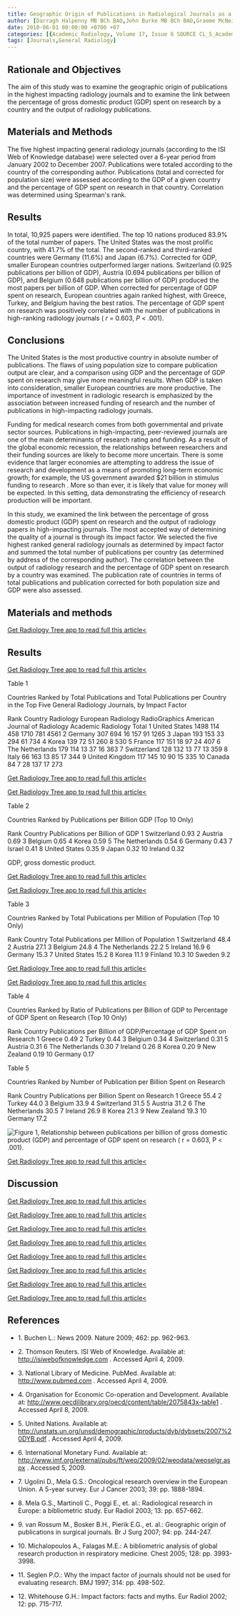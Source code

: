```yaml
---
title: Geographic Origin of Publications in Radiological Journals as a Function of GDP and Percentage of GDP Spent on Research
author: [Darragh Halpenny MB BCh BAO,John Burke MB BCh BAO,Graeme McNeill MB BCh BAO,Aisling Snow MB BCh BAO,William C. Torreggiani MB BCh BAO]
date: 2010-06-01 00:00:00 +0700 +07
categories: [{Academic Radiology, Volume 17, Issue 6 SOURCE CL_S_AcademicRadiologyVolume17Issue6 1}]
tags: [Journals,General Radiology]
---
```

## Rationale and Objectives

The aim of this study was to examine the geographic origin of publications in the highest impacting radiology journals and to examine the link between the percentage of gross domestic product (GDP) spent on research by a country and the output of radiology publications.

## Materials and Methods

The five highest impacting general radiology journals (according to the ISI Web of Knowledge database) were selected over a 6-year period from January 2002 to December 2007. Publications were totaled according to the country of the corresponding author. Publications (total and corrected for population size) were assessed according to the GDP of a given country and the percentage of GDP spent on research in that country. Correlation was determined using Spearman's rank.

## Results

In total, 10,925 papers were identified. The top 10 nations produced 83.9% of the total number of papers. The United States was the most prolific country, with 41.7% of the total. The second-ranked and third-ranked countries were Germany (11.6%) and Japan (6.7%). Corrected for GDP, smaller European countries outperformed larger nations. Switzerland (0.925 publications per billion of GDP), Austria (0.694 publications per billion of GDP), and Belgium (0.648 publications per billion of GDP) produced the most papers per billion of GDP. When corrected for percentage of GDP spent on research, European countries again ranked highest, with Greece, Turkey, and Belgium having the best ratios. The percentage of GDP spent on research was positively correlated with the number of publications in high-ranking radiology journals ( _r_ = 0.603, _P_ < .001).

## Conclusions

The United States is the most productive country in absolute number of publications. The flaws of using population size to compare publication output are clear, and a comparison using GDP and the percentage of GDP spent on research may give more meaningful results. When GDP is taken into consideration, smaller European countries are more productive. The importance of investment in radiologic research is emphasized by the association between increased funding of research and the number of publications in high-impacting radiology journals.

Funding for medical research comes from both governmental and private sector sources. Publications in high-impacting, peer-reviewed journals are one of the main determinants of research rating and funding. As a result of the global economic recession, the relationships between researchers and their funding sources are likely to become more uncertain. There is some evidence that larger economies are attempting to address the issue of research and development as a means of promoting long-term economic growth; for example, the US government awarded $21 billion in stimulus funding to research . More so than ever, it is likely that value for money will be expected. In this setting, data demonstrating the efficiency of research production will be important.

In this study, we examined the link between the percentage of gross domestic product (GDP) spent on research and the output of radiology papers in high-impacting journals. The most accepted way of determining the quality of a journal is through its impact factor. We selected the five highest ranked general radiology journals as determined by impact factor and summed the total number of publications per country (as determined by address of the corresponding author). The correlation between the output of radiology research and the percentage of GDP spent on research by a country was examined. The publication rate of countries in terms of total publications and publication corrected for both population size and GDP were also assessed.

## Materials and methods

[Get Radiology Tree app to read full this article<](https://clinicalpub.com/app)

## Results

[Get Radiology Tree app to read full this article<](https://clinicalpub.com/app)

Table 1


Countries Ranked by Total Publications and Total Publications per Country in the Top Five General Radiology Journals, by Impact Factor


Rank Country Radiology European Radiology RadioGraphics American Journal of Radiology Academic Radiology Total 1 United States 1498 114 458 1710 781 4561 2 Germany 307 694 16 157 91 1265 3 Japan 193 153 33 294 61 734 4 Korea 139 72 51 260 8 530 5 France 117 151 18 97 24 407 6 The Netherlands 179 114 13 37 16 363 7 Switzerland 128 132 13 77 13 359 8 Italy 66 163 13 85 17 344 9 United Kingdom 117 145 10 90 15 335 10 Canada 84 7 28 137 17 273

[Get Radiology Tree app to read full this article<](https://clinicalpub.com/app)

[Get Radiology Tree app to read full this article<](https://clinicalpub.com/app)

Table 2


Countries Ranked by Publications per Billion GDP (Top 10 Only)


Rank Country Publications per Billion of GDP 1 Switzerland 0.93 2 Austria 0.69 3 Belgium 0.65 4 Korea 0.59 5 The Netherlands 0.54 6 Germany 0.43 7 Israel 0.41 8 United States 0.35 9 Japan 0.32 10 Ireland 0.32

GDP, gross domestic product.


[Get Radiology Tree app to read full this article<](https://clinicalpub.com/app)

[Get Radiology Tree app to read full this article<](https://clinicalpub.com/app)

Table 3


Countries Ranked by Total Publications per Million of Population (Top 10 Only)


Rank Country Total Publications per Million of Population 1 Switzerland 48.4 2 Austria 27.1 3 Belgium 24.8 4 The Netherlands 22.2 5 Ireland 16.9 6 Germany 15.3 7 United States 15.2 8 Korea 11.1 9 Finland 10.3 10 Sweden 9.2

[Get Radiology Tree app to read full this article<](https://clinicalpub.com/app)

[Get Radiology Tree app to read full this article<](https://clinicalpub.com/app)

Table 4


Countries Ranked by Ratio of Publications per Billion of GDP to Percentage of GDP Spent on Research (Top 10 Only)


Rank Country Publications per Billion of GDP/Percentage of GDP Spent on Research 1 Greece 0.49 2 Turkey 0.44 3 Belgium 0.34 4 Switzerland 0.31 5 Austria 0.31 6 The Netherlands 0.30 7 Ireland 0.26 8 Korea 0.20 9 New Zealand 0.19 10 Germany 0.17

Table 5


Countries Ranked by Number of Publication per Billion Spent on Research


Rank Country Publications per Billion Spent on Research 1 Greece 55.4 2 Turkey 44.0 3 Belgium 33.9 4 Switzerland 31.5 5 Austria 31.2 6 The Netherlands 30.5 7 Ireland 26.9 8 Korea 21.3 9 New Zealand 19.3 10 Germany 17.2

![Figure 1, Relationship between publications per billion of gross domestic product (GDP) and percentage of GDP spent on research ( r = 0.603, P < .001).](https://storage.googleapis.com/dl.dentistrykey.com/clinical/GeographicOriginofPublicationsinRadiologicalJournalsasaFunctionofGDPandPercentageofGDPSpentonResearch/0_1s20S1076633210001121.jpg)

[Get Radiology Tree app to read full this article<](https://clinicalpub.com/app)

## Discussion

[Get Radiology Tree app to read full this article<](https://clinicalpub.com/app)

[Get Radiology Tree app to read full this article<](https://clinicalpub.com/app)

[Get Radiology Tree app to read full this article<](https://clinicalpub.com/app)

[Get Radiology Tree app to read full this article<](https://clinicalpub.com/app)

[Get Radiology Tree app to read full this article<](https://clinicalpub.com/app)

[Get Radiology Tree app to read full this article<](https://clinicalpub.com/app)

[Get Radiology Tree app to read full this article<](https://clinicalpub.com/app)

[Get Radiology Tree app to read full this article<](https://clinicalpub.com/app)

## References

- 1\. Buchen L.: News 2009. Nature 2009; 462: pp. 962-963.


- 2\.  Thomson Reuters. ISI Web of Knowledge. Available at:  http://isiwebofknowledge.com  . Accessed April 4, 2009.


- 3\.  National Library of Medicine. PubMed. Available at:  http://www.pubmed.com  . Accessed April 4, 2009.


- 4\.  Organisation for Economic Co-operation and Development. Available at:  http://www.oecdilibrary.org/oecd/content/table/2075843x-table1  . Accessed April 8, 2009.


- 5\.  United Nations. Available at:  http://unstats.un.org/unsd/demographic/products/dyb/dybsets/2007%20DYB.pdf  . Accessed April 4, 2009.


- 6\.  International Monetary Fund. Available at:  http://www.imf.org/external/pubs/ft/weo/2009/02/weodata/weoselgr.aspx  . Accessed 5, 2009.


- 7\. Ugolini D., Mela G.S.: Oncological research overview in the European Union. A 5-year survey. Eur J Cancer 2003; 39: pp. 1888-1894.


- 8\. Mela G.S., Martinoli C., Poggi E., et. al.: Radiological research in Europe: a bibliometric study. Eur Radiol 2003; 13: pp. 657-662.


- 9\. van Rossum M., Bosker B.H., Pierik E.G., et. al.: Geographic origin of publications in surgical journals. Br J Surg 2007; 94: pp. 244-247.


- 10\. Michalopoulos A., Falagas M.E.: A bibliometric analysis of global research production in respiratory medicine. Chest 2005; 128: pp. 3993-3998.


- 11\. Seglen P.O.: Why the impact factor of journals should not be used for evaluating research. BMJ 1997; 314: pp. 498-502.


- 12\. Whitehouse G.H.: Impact factors: facts and myths. Eur Radiol 2002; 12: pp. 715-717.